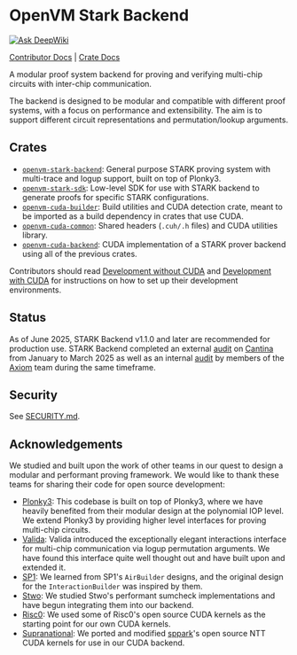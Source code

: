 # OpenVM Stark Backend

[![Ask DeepWiki](https://deepwiki.com/badge.svg)](https://deepwiki.com/openvm-org/stark-backend)

[Contributor Docs](./docs)
| [Crate Docs](https://docs.openvm.dev/stark-backend)

A modular proof system backend for proving and verifying multi-chip circuits with inter-chip communication.

The backend is designed to be modular and compatible with different proof systems, with a focus on performance and extensibility. The aim is to support different circuit representations and permutation/lookup arguments.

## Crates

- [`openvm-stark-backend`](crates/stark-backend): General purpose STARK proving system with multi-trace and logup support, built on top of Plonky3.
- [`openvm-stark-sdk`](crates/stark-sdk): Low-level SDK for use with STARK backend to generate proofs for specific STARK configurations.
- [`openvm-cuda-builder`](crates/cuda-builder): Build utilities and CUDA detection crate, meant to be imported as a build dependency in crates that use CUDA.
- [`openvm-cuda-common`](crates/cuda-common): Shared headers (`.cuh/.h` files) and CUDA utilities library.
- [`openvm-cuda-backend`](crates/cuda-backend): CUDA implementation of a STARK prover backend using all of the previous crates.

Contributors should read [Development without CUDA](./docs/README.md#development-without-cuda) and [Development with CUDA](./docs/README.md#development-with-cuda) for instructions on how to set up their development environments.

## Status

As of June 2025, STARK Backend v1.1.0 and later are recommended for production use. STARK Backend completed an external [audit](https://github.com/openvm-org/openvm/blob/main/audits/v1-cantina-report.pdf) on [Cantina](https://cantina.xyz/) from January to March 2025 as well as an internal [audit](https://github.com/openvm-org/openvm/blob/main/audits/v1-internal/README.md) by members of the [Axiom](https://axiom.xyz/) team during the same timeframe.

## Security

See [SECURITY.md](./SECURITY.md).

## Acknowledgements

We studied and built upon the work of other teams in our quest to design a modular and performant proving framework.
We would like to thank these teams for sharing their code for open source development:

- [Plonky3](https://github.com/Plonky3/Plonky3): This codebase is built on top of Plonky3, where we have heavily benefited from their modular design at the polynomial IOP level. We extend Plonky3 by providing higher level interfaces for proving multi-chip circuits.
- [Valida](https://github.com/valida-xyz/valida): Valida introduced the exceptionally elegant interactions interface for multi-chip communication via logup permutation arguments. We have found this interface quite well thought out and have built upon and extended it.
- [SP1](https://github.com/succinctlabs/sp1): We learned from SP1's `AirBuilder` designs, and the original design for the `InteractionBuilder` was inspired by them.
- [Stwo](https://github.com/starkware-libs/stwo): We studied Stwo's performant sumcheck implementations and have begun integrating them into our backend.
- [Risc0](https://github.com/risc0/risc0): We used some of Risc0's open source CUDA kernels as the starting point for our own CUDA kernels.
- [Supranational](https://github.com/supranational/sppark): We ported and modified [sppark](https://github.com/supranational/sppark)'s open source NTT CUDA kernels for use in our CUDA backend.
